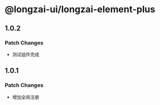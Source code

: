 # @longzai-ui/longzai-element-plus

## 1.0.2

### Patch Changes

- 测试组件完成

## 1.0.1

### Patch Changes

- 增加全局注册
